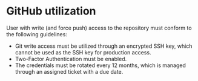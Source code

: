 # GitHub utilization

User with write (and force push) access to the repository must conform to the following guidelines:
- Git write access must be utilized through an encrypted SSH key, which cannot be used as the SSH key for production access.
- Two-Factor Authentication must be enabled.
- The credentials must be rotated every 12 months, which is managed through an assigned ticket with a due date.
